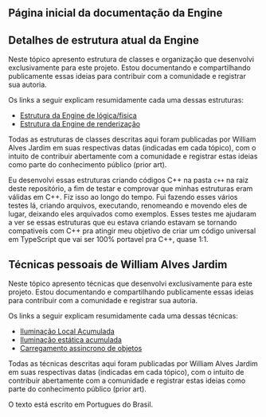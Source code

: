 ## Página inicial da documentação da Engine

## Detalhes de estrutura atual da Engine
Neste tópico apresento estrutura de classes e organização que desenvolvi exclusivamente para este projeto.
Estou documentando e compartilhando publicamente essas ideias para contribuir com a comunidade e registrar sua autoria.

Os links a seguir explicam resumidamente cada uma dessas estruturas:
 
 - [Estrutura da Engine de lógica/fisica](./main_engine/estrutura-cpp.md) 
 - [Estrutura da Engine de renderização](./render_engine/estrutura-cpp.md) 

Todas as estruturas de classes descritas aqui foram publicadas por William Alves Jardim em suas respectivas datas (indicadas em cada tópico), com o intuito de contribuir abertamente com a comunidade e registrar estas ideias como parte do conhecimento público (prior art).

Eu desenvolvi essas estruturas criando códigos C++ na pasta `c++` na raiz deste repositório, a fim de testar e comprovar que minhas estruturas eram válidas em C++. Fiz isso ao longo do tempo. Fui fazendo esses vários testes lá, criando arquivos, executando, renomeando e movendo eles de lugar, deixando eles arquivados como exemplos. Esses testes me ajudaram a ver se essas estruturas que eu estava criando estavam se tornando compativeís com C++ pra atingir meu objetivo de criar um código universal em TypeScript que vai ser 100% portavel pra C++, quase 1:1.

## Técnicas pessoais de William Alves Jardim
Neste tópico apresento técnicas que desenvolvi exclusivamente para este projeto.
Estou documentando e compartilhando publicamente essas ideias para contribuir com a comunidade e registrar sua autoria.

Os links a seguir explicam resumidamente cada uma dessas técnicas:

 - [Iluminação Local Acumulada](./tecnicas/iluminacaoLocalAcumulada.md)
 - [Iluminação estática acumulada](./tecnicas/staticAccumulatedLights.md)
 - [Carregamento assincrono de objetos](./tecnicas/carregamentoAssincronoObjeto.md)

Todas as técnicas descritas aqui foram publicadas por William Alves Jardim em suas respectivas datas (indicadas em cada tópico), com o intuito de contribuir abertamente com a comunidade e registrar estas ideias como parte do conhecimento público (prior art).

O texto está escrito em Portugues do Brasil.